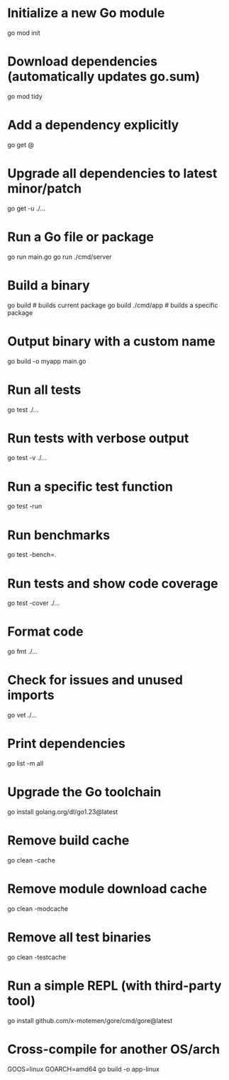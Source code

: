 # Initialize a new Go module
go mod init <module-name>

# Download dependencies (automatically updates go.sum)
go mod tidy

# Add a dependency explicitly
go get <module-path>@<version>

# Upgrade all dependencies to latest minor/patch
go get -u ./...

# Run a Go file or package
go run main.go
go run ./cmd/server

# Build a binary
go build             # builds current package
go build ./cmd/app   # builds a specific package

# Output binary with a custom name
go build -o myapp main.go

# Run all tests
go test ./...

# Run tests with verbose output
go test -v ./...

# Run a specific test function
go test -run <TestName>

# Run benchmarks
go test -bench=.

# Run tests and show code coverage
go test -cover ./...

# Format code
go fmt ./...

# Check for issues and unused imports
go vet ./...

# Print dependencies
go list -m all

# Upgrade the Go toolchain
go install golang.org/dl/go1.23@latest

# Remove build cache
go clean -cache

# Remove module download cache
go clean -modcache

# Remove all test binaries
go clean -testcache

# Run a simple REPL (with third-party tool)
go install github.com/x-motemen/gore/cmd/gore@latest

# Cross-compile for another OS/arch
GOOS=linux GOARCH=amd64 go build -o app-linux


